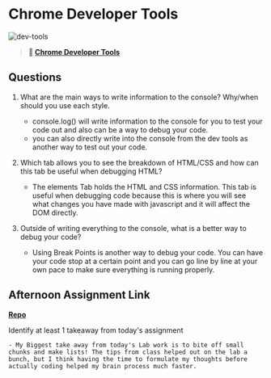 # Chrome Developer Tools

![dev-tools](https://bcw.blob.core.windows.net/public/img/lesson-images/4571780153354770)

> **📖 [Chrome Developer Tools](https://codeworksacademy.com/fs-student-guide/resources/wk2/03-Chrome-Dev-Tools)**

## Questions

1. What are the main ways to write information to the console? Why/when should you use each style.
    - console.log() will write information to the console for you to test your code out and also can be a way to debug your code. 
    - you can also directly write into the console from the dev tools as another way to test out your code.

2. Which tab allows you to see the breakdown of HTML/CSS and how can this tab be useful when debugging HTML?
    - The elements Tab holds the HTML and CSS information. This tab is useful when debugging code because this is where you will see what changes you have made with javascript and it will affect the DOM directly.


3. Outside of writing everything to the console, what is a better way to debug your code?
    - Using Break Points is another way to debug your code. You can have your code stop at a certain point and you can go line by line at your own pace to make sure everything is running properly.

## Afternoon Assignment Link

**[Repo](https://github.com/smithtaylord/ice-cream-parlor)**

Identify at least 1 takeaway from today's assignment

    - My Biggest take away from today's Lab work is to bite off small chunks and make lists! The tips from class helped out on the lab a bunch, but I think having the time to formulate my thoughts before actually coding helped my brain process much faster. 